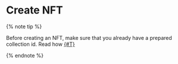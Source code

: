 # Create NFT

{% note tip %}

Before creating an NFT, make sure that you already have a prepared collection id. Read how [{#T}](./create-collection-nft.md)

{% endnote %}

